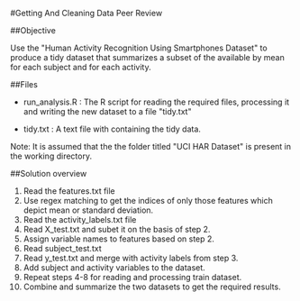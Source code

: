 #Getting And Cleaning Data Peer Review

##Objective

Use the "Human Activity Recognition Using Smartphones Dataset" to produce a tidy dataset that summarizes a subset of the available by mean for each subject and for each activity.

##Files

- run_analysis.R : The R script for reading the required files, processing it and writing the new dataset to a file "tidy.txt"

- tidy.txt : A text file with containing the tidy data.

Note: It is assumed that the the folder titled "UCI HAR Dataset" is present in the working directory.

##Solution overview

1. Read the features.txt file
2. Use regex matching to get the indices of only those features which depict mean or standard deviation.
3. Read the activity_labels.txt file
4. Read X_test.txt and subet it on the basis of step 2.
5. Assign variable names to features based on step 2.
6. Read subject_test.txt
7. Read y_test.txt and merge with activity labels from step 3.
8. Add subject and activity variables to the dataset.
9. Repeat steps 4-8 for reading and processing train dataset.
10. Combine and summarize the two datasets to get the required results.




 
